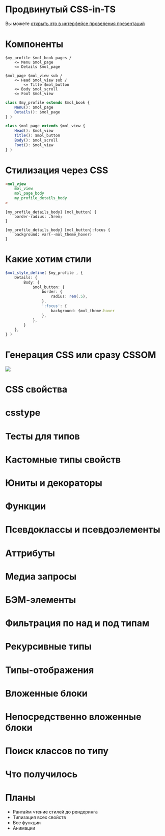 # Продвинутый CSS-in-TS

Вы можете [открыть это в интерфейсе проведения презентаций](https://nin-jin.github.io/slides/css-in-ts/)

# Компоненты

```tree
$my_profile $mol_book pages /
    <= Menu $mol_page
    <= Details $mol_page

$mol_page $mol_view sub /
    <= Head $mol_view sub /
        <= Title $mol_button
    <= Body $mol_scroll
    <= Foot $mol_view
```

```typescript
class $my_profile extends $mol_book {
    Menu(): $mol_page
    Details(): $mol_page
} )

class $mol_page extends $mol_view {
    Head(): $mol_view
    Title(): $mol_button
    Body(): $mol_scroll
    Foot(): $mol_view
} )
```

# Стилизация через CSS

```html
<mol_view
    mol_view
    mol_page_body
    my_profile_details_body
>
```

```
[my_profile_details_body] [mol_button] {
    border-radius: .5rem;
}

[my_profile_details_body] [mol_button]:focus {
    background: var(--mol_theme_hover)
}
```

# Какие хотим стили

```typescript
$mol_style_define( $my_profile , {
    Details: {
        Body: {
            $mol_button: {
                border: {
                    radius: rem(.5),
                },
                ':focus': {
                    background: $mol_theme.hover
                },
            },
        }
    },
} )
```

# Генерация CSS или сразу CSSOM

![](https://i.imgur.com/qoJQD62.png)

# CSS свойства
# csstype
# Тесты для типов
# Кастомные типы свойств
# Юниты и декораторы
# Функции
# Псевдоклассы и псевдоэлементы
# Аттрибуты
# Медиа запросы
# БЭМ-элементы
# Фильтрация по над и под типам
# Рекурсивные типы
# Типы-отображения
# Вложенные блоки
# Непосредственно вложенные блоки
# Поиск классов по типу
# Что получилось
# Планы

* Рантайм чтение стилей до рендеринга
* Типизация всех свойств
* Все функции
* Анимации
